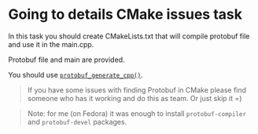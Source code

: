 # Going to details CMake issues task

In this task you should create CMakeLists.txt
that will compile protobuf file and use it in the main.cpp.

Protobuf file and main are provided.

You should use [`protobuf_generate_cpp()`](https://cmake.org/cmake/help/latest/module/FindProtobuf.html).

> If you have some issues with finding Protobuf in CMake
> please find someone who has it working and do this as team.
> Or just skip it =)

> Note: for me (on Fedora) it was enough to install `protobuf-compiler` and `protobuf-devel` packages.